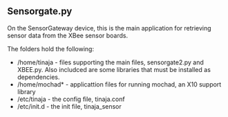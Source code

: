 ## Sensorgate.py

On the SensorGateway device, this is the main application for retrieving sensor data from the XBee sensor boards.

The folders hold the following:

* /home/tinaja - files supporting the main files, sensorgate2.py and XBEE.py.  Also includced are some libraries that must be installed as dependencies.
* /home/mochad* - applicattion files for running mochad, an X10 support library
* /etc/tinaja - the config file, tinaja.conf 
* /etc/init.d - the init file, tinaja_sensor
